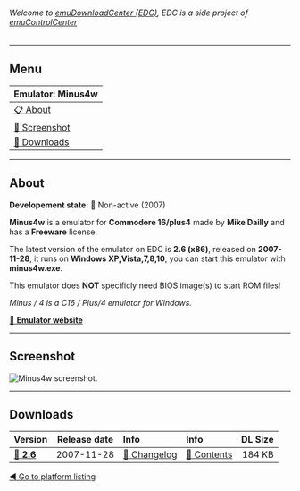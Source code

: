 ###### Welcome to [emuDownloadCenter (EDC)](https://github.com/PhoenixInteractiveNL/emuDownloadCenter/wiki/), EDC is a side project of [emuControlCenter](https://github.com/PhoenixInteractiveNL/emuControlCenter/wiki/)
***
## Menu
| **Emulator: Minus4w** |
|:---------|
| [:clipboard: About](#about) |
| [:sunrise: Screenshot](#screenshot) |
| [:floppy_disk: Downloads](#downloads) |
***
## About
**Developement state:** :red_circle: Non-active (2007)

**Minus4w** is a emulator for **Commodore 16/plus4** made by **Mike Dailly** and has a **Freeware** license.

The latest version of the emulator on EDC is **2.6 (x86)**, released on **2007-11-28**, it runs on **Windows XP,Vista,7,8,10**, you can start this emulator with **minus4w.exe**.

This emulator does **NOT** specificly need BIOS image(s) to start ROM files!

_Minus / 4 is a C16 / Plus/4 emulator for Windows._

[:link: **Emulator website**](http://minus4.plus4.net)
***
## Screenshot
![](https://raw.githubusercontent.com/PhoenixInteractiveNL/emuDownloadCenter/master/hooks/minus4/emulator_screenshot_01.jpg "Minus4w screenshot.")
***
## Downloads
| Version  | Release date  | Info       | Info       | DL Size    |
|:---------|:-------------:|:-----------|:-----------|-----------:|
| [:floppy_disk: **2.6**](https://github.com/PhoenixInteractiveNL/edc-repo0002/raw/master/minus4/2.6.7z) | 2007-11-28 | [:page_facing_up: Changelog](https://github.com/PhoenixInteractiveNL/edc-repo0002/blob/master/minus4/2.6_changelog.txt) | [:mag_right: Contents](https://github.com/PhoenixInteractiveNL/edc-repo0002/blob/master/minus4/2.6_contents.txt) | 184 KB |

[:arrow_backward: Go to platform listing](https://github.com/PhoenixInteractiveNL/emuDownloadCenter/wiki/EDC-Platform-List)
